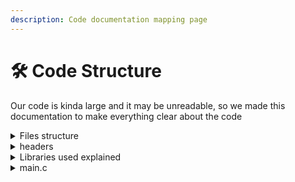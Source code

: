 ```yaml
---
description: Code documentation mapping page
---
```


# 🛠 Code Structure

Our code is kinda large and it may be unreadable, so we made this documentation to make everything clear about the code

<details>

<summary>Files structure</summary>

```
├── Docs
│   ├── SUMMARY.md
│   ├── README.md
│   └── ...
├── headers
│   ├── includes.h
│   ├── functions.h
│   ├── checker.h
│   ├── structures.h
│   └── loader.h
├── database
│   ├── [firstname]_[familyname].txt
│   ├── [firstname]_[familyname].txt
│   └── ...
├── main.c
├── README.md
└── LICENSE

```

</details>

<details>

<summary>headers</summary>

**checker.h:** contains the function which checks the input data validity\
it supports 5 different types of inputs:

* **isAlpha:** to verify first name and last name if contains only alphabets or not
* **isEmain:** to verify that input is an email type with this layout\
  joe<mark style="color:red;">**@**</mark>smith<mark style="color:red;">**.**</mark>com
* **coef**: to verify the Coefficient value that should be always positive
* **avg**: to verify averages values to be always between 0 and 20.0
* **age**: to verify age's value that shouldn't be greater than 150 years

````c
```cpp
#include "includes.h" //? The file wchich includes all required libraries to work.


enum type {isAlpha, isEmail, coef, avg, age};

bool check(enum type Something, ...) {
  va_list args;
  va_start(args, Something);

  char* str;
  int num;
  double moy;
  char *at;
  char *dot;

  switch(Something) {
    case isAlpha:
      str = va_arg(args, char*);
      for (int i = 0; i < strlen(str); i++) if (!isalpha(str[i])) return false;
      return true;
    break;

    case isEmail:
        str = va_arg(args, char*);
        at = strchr(str, '@');
        if (!at) {
            return false; //! '@' not found
        }
        dot = strchr(at, '.');
        return dot && dot > at; //! dot found and after '@'
    break;

    case coef:
      num = va_arg(args, int);
      return num > 0;
    break;

    case avg:
      moy = va_arg(args, double);
      return moy >= 0.0 && moy <= 20.0;
    break;

    case age:
      num = va_arg(args, int);
      return num >= 0 && num < 150;
    break;
  }

  va_end(args);
}

```
````

**functions.h:** contains the most important functions for work:

* **addStudent():** a function to add a student by prompting user the student info (ID, name, address, email, age) and saves his data to file called "\[first name]\_\[last name].txt"
* **displayStudent():** Display all saved students (fetchs data from database folder)
* **searchStudent():** Searchs a student in database by his first name or last name
* **updateStudent():** Updates a saved student's data
* **deleteStudent():** Delete a student from database
* **calculateAverage():** Calculates student average and saves his average and modules data to his file.



**includes.h:** a header file which contains all required libraries to use in our project, the point from making this is to not writing the same headers in each file

````c
```c
/*
    *Here we Put all required headers in one file :D
*/

//! C Libraries and main headers
#include <stdio.h> //? Standard input/output C library.
#include <stdlib.h> //? Standard C library.
#include <string.h> //? Strings C Library.
#include <stdbool.h> //? Booleans C Library.
#include <ncurses.h> //? New Curses aka :"ncurses" C/C++ Library (used to make TUI programs).
#include <locale.h> //? Unix-Like localization management C Library.
#include <sys/stat.h> //? File status and information functions C Library.
#include <dirent.h> //? Directory manipulation for file management operations C Library.
#include <stdarg.h> //? Variable arguments handling macros for function parameterization C Library.
#include <ctype.h> //? Character classification and manipulation functions C Library.
```
````

**loader.h:** contains load() function to load data from files to program when it start's up

````c
```c
#include "includes.h" //? The file which includes all required libraries to work.
#include "structures.h"

void load(const char* name, student *e) {
    char filename[100];
    sprintf(filename, "database/%s.txt", name);
    FILE* file = fopen(filename, "r");
    if (file == NULL) {
        printf("Error opening the file.\n");
        return;
    }

    char line[100];
    char *token;
    int moduleCount = 0;

    while (fgets(line, sizeof(line), file) != NULL) {
        if (strstr(line, "| ID:") != NULL) {
            sscanf(line, "| ID: %lld", &(e->id));
        }
        else if (strstr(line, "| First Name:") != NULL) {
            token = strtok(line, ":");
            token = strtok(NULL, ":");
            strcpy(e->nom, token+1);
        }
        else if (strstr(line, "| Last Name:") != NULL) {
            token = strtok(line, ":");
            token = strtok(NULL, ":");
            strcpy(e->prenom, token+1);
        }
        else if (strstr(line, "| Address:") != NULL) {
            token = strtok(line, ":");
            token = strtok(NULL, ":");
            strcpy(e->adresse, token+1);
        }
        else if (strstr(line, "| Email:") != NULL) {
            token = strtok(line, ":");
            token = strtok(NULL, ":");
            strcpy(e->email, token+1);
        }
        else if (strstr(line, "| Age:") != NULL) {
            sscanf(line, "| Age: %d", &(e->age));
        }
        else if (strstr(line, "|Total Modules:") != NULL) {
            sscanf(line, "|Total Modules: %d", &(e->nb_modules));
        }
        else if (strstr(line, "|Moyenne:") != NULL) {
            sscanf(line, "|Moyenne: %f", &(e->moyenne));
        }
        else if (strstr(line, "| Modules info:") != NULL) {
            moduleCount = 0;

            while (fgets(line, sizeof(line), file) != NULL) {
                if (line[0] == '|') {
                    module* m = &(e->modules[moduleCount]);

                    fgets(line, sizeof(line), file); // Read module name line
                    strtok(line, ":");
                    strcpy(m->nom_module, strtok(NULL, ":"));

                    fgets(line, sizeof(line), file); // Read coefficient line
                    strtok(line, ":");
                    sscanf(strtok(NULL, ":"), "%f", &(m->coefficient));

                    fgets(line, sizeof(line), file); // Read note line
                    strtok(line, ":");
                    sscanf(strtok(NULL, ":"), "%f", &(m->note));

                    moduleCount++;
                }
                else if (strstr(line, "|Total Modules:") != NULL) {
                    sscanf(line, "|Total Modules: %d", &(e->nb_modules));
                    break; // Exit the module information section
                }
            }
        }
    }
    fclose(file);
}
```
````

**structures.h:** file contains the used structs in code

````c
```c
#define MAX_STUDENTS 100
#define MAX_NAME_LEN 50
#define MAX_ADDRESS_LEN 100
#define MAX_EMAIL_LEN 50
#define MAX_MODULES 10


typedef struct {
    char nom_module[MAX_NAME_LEN];
    int coefficient;
    float note;
} module;

typedef struct {
    long long int id;
    char nom[MAX_NAME_LEN];
    char prenom[MAX_NAME_LEN];
    char adresse[MAX_ADDRESS_LEN];
    char email[MAX_EMAIL_LEN];
    int age;
    float moyenne;
    module modules[MAX_MODULES];
    int nb_modules;
} student;
```
````

</details>

<details>

<summary>Libraries used explained</summary>

Our project uses bensh of libraries to make it work perfuctly

### Our Libraries

* **stdio.h:** (Standard input/output) main library which contains the basic C functions.
* **stdlib.h:** (Standard Library), which is a collection of functions and macros defined by the C programming language standard.
* **String.h**: a base library which _defines one variable type, one macro, and various functions_ for manipulating arrays of characters.
* **stdbool.h**: (Standard Boolean) _C_ Standard Library which contains four macros for a **Boolean** data type.&#x20;
* [**ncurses**](https://invisible-island.net/ncurses/)**:** (New Curses), **C/C++** Library provides an **API** (Application Programming Interface) to build **TUI** (Text-Based User Interfaces)
* **locale.h:** C library which defines the location specific settings, such as date formats and currency symbols.
* **sys/stat.h:** system library which defines **stat()** funcion which gets status information about a specified file and places it in the area of memory pointed to by the buf argument
* **dirnet.h:** C Library that provides functions and structures for working with directories and directory entries. It is part of the **POSIX** standard and is commonly used on **Unix-like** operating systems, including **Linux**.
* **stdarg.h:** (Standard Arguments Library) C standard library that allows functions to accept an indefinite number of arguments. It provides facilities for stepping through a list of function arguments of unknown number and type.
* **ctype.h:** C character classification is an operation provided by a group of functions in the **ANSI C Standard Library.** These functions are used to test characters for membership in a particular class of characters, such as alphabetic characters, control characters, etc.

</details>

<details>

<summary>main.c</summary>

After structuring the whole project, including all required libraries and defining all used functions and structs, now we must keep only the important things in the main.c\
Our main.c only contains the most important things

1. including the required headers&#x20;
2. calling the main() function which it's only used to define our window UI and buttons
3. setting up a keys listener to record keyboard clicks, we actually  have only 3 cases:\
   &#x20;     **Key Up, Key Down:** to browse through the options.\
   &#x20;     **Enter Key:** to confirm/access to an option.\
   &#x20;     **Q key:** to quite the program.
4. switch case to give each button it's function.

More details about the main.c will be explained in the [next page](./#main.c)

</details>
